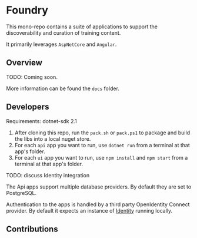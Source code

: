 # Foundry

This mono-repo contains a suite of applications to support the discoverability and curation of training content.

It primarily leverages `AspNetCore` and `Angular`.

## Overview

TODO: Coming soon.

More information can be found the `docs` folder.

## Developers

Requirements: dotnet-sdk 2.1
1. After cloning this repo, run the `pack.sh` or `pack.ps1` to package and build the libs into a local nuget store.
2. For each `api` app you want to run, use `dotnet run` from a terminal at that app's folder.
3. For each `ui` app you want to run, use `npm install` and `npm start` from a terminal at that app's folder.

TODO: discuss Identity integration

The Api apps support multiple database providers.  By default they are set to PostgreSQL.

Authentication to the apps is handled by a third party OpenIdentity Connect provider.  By default it expects an instance of [Identity](https://github.com/cmu-sei/Identity) running locally.

## Contributions
